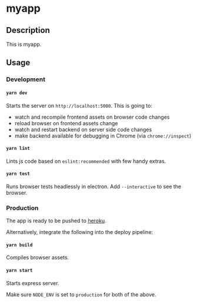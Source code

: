 # myapp

## Description

This is myapp.

## Usage

### Development

#### `yarn dev`

Starts the server on `http://localhost:5000`. This is going to:

- watch and recompile frontend assets on browser code changes
- reload browser on frontend assets change
- watch and restart backend on server side code changes
- make backend available for debugging in Chrome (via `chrome://inspect`)

#### `yarn lint`

Lints js code based on `eslint:recommended` with few handy extras.

#### `yarn test`

Runs browser tests headlessly in electron. Add `--interactive` to see the browser.

### Production

The app is ready to be pushed to [heroku](https://www.heroku.com/).

Alternatively, integrate the following into the deploy pipeline:

#### `yarn build`

Compiles browser assets.

#### `yarn start`

Starts express server.

Make sure `NODE_ENV` is set to `production` for both of the above.
